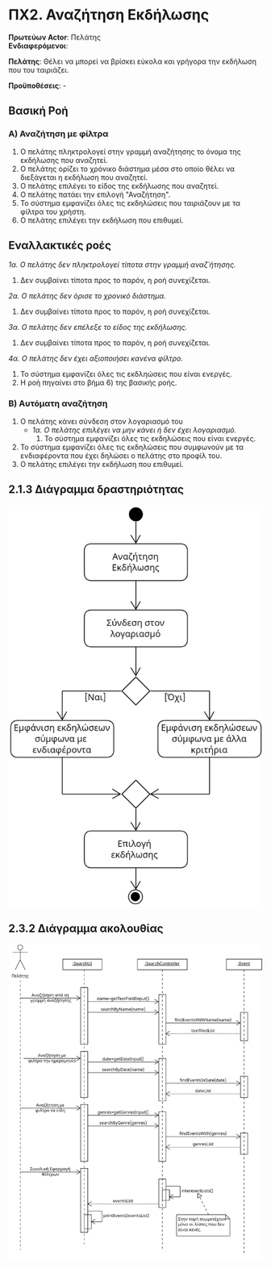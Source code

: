 # ΠΧ2. Αναζήτηση Eκδήλωσης 

**Πρωτεύων Actor**: Πελάτης  
**Ενδιαφερόμενοι**:   

**Πελάτης**: Θέλει να μπορεί να βρίσκει εύκολα και γρήγορα την εκδήλωση που του ταιριάζει.  
 
**Προϋποθέσεις**: -

## Βασική Ροή
### Α) Αναζήτηση με φίλτρα
1) Ο πελάτης πληκτρολογεί στην γραμμή αναζήτησης το όνομα της εκδήλωσης που αναζητεί.
2) Ο πελάτης ορίζει το χρόνικο διάστημα μέσα στο οποίο θέλει να διεξάγεται η εκδήλωση που αναζητεί.
3) Ο πελάτης επιλέγει το είδος της εκδήλωσης που αναζητεί.
4) O πελάτης πατάει την επιλογή "Αναζήτηση".
5) Το σύστημα εμφανίζει όλες τις εκδηλώσεις που ταιριάζουν με τα φίλτρα του χρήστη.
6) Ο πελάτης επιλέγει την εκδήλωση που επιθυμεί.
   
## Εναλλακτικές ροές
*1α. Ο πελάτης δεν πληκτρολογεί τίποτα στην γραμμή αναζ΄ήτησης.*  
   1. Δεν συμβαίνει τίποτα προς το παρόν, η ροή συνεχίζεται.

*2α. Ο πελάτης δεν όρισε το χρονικό διάστημα.*
   1. Δεν συμβαίνει τίποτα προς το παρόν, η ροή συνεχίζεται.
   
*3α. Ο πελάτης δεν επέλεξε το είδος της εκδήλωσης.*
   1. Δεν συμβαίνει τίποτα προς το παρόν, η ροή συνεχίζεται.

*4α. Ο πελάτης δεν έχει αξιοποιήσει κανένα φίλτρο.*
   1. Το σύστημα εμφανίζει όλες τις εκδληώσεις που είναι ενεργές.
   2. Η ροή πηγαίνει στο βήμα 6) της βασικής ροής.

### Β) Αυτόματη αναζήτηση
1) Ο πελάτης κάνει σύνδεση στον λογαριασμό του
    - *1α. O πελάτης επιλέγει να μην κάνει ή δεν έχει λογαριασμό.*  
        1. Το σύστημα εμφανίζει όλες τις εκδηλώσεις που είναι ενεργές.
2) Το σύστημα εμφανίζει όλες τις εκδηλώσεις που συμφωνούν με τα ενδιαφέροντα που έχει δηλώσει ο πελάτης στο προφίλ του.
3) Ο πελάτης επιλέγει την εκδήλωση που επιθυμεί.

## 2.1.3 Διάγραμμα δραστηριότητας 
![Διάγραμμα δραστηριότητας "Αναζήτηση Εκδήλωσης"](../uml/requirements/activity-event-search.png)

## 2.3.2 Διάγραμμα ακολουθίας
![Διάγραμμα ακολουθίας "Αναζήτηση Εκδήλωσης"](../uml/requirements/sequence-event-search.png)
   
